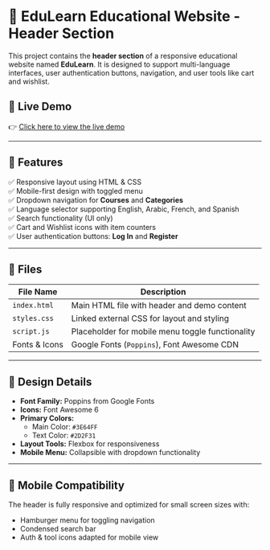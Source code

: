 # 📘 EduLearn Educational Website - Header Section

This project contains the **header section** of a responsive educational website named **EduLearn**. It is designed to support multi-language interfaces, user authentication buttons, navigation, and user tools like cart and wishlist.

## 🔗 Live Demo

👉 [Click here to view the live demo](https://khalidke.github.io/EduLearnWeb/)

---

## 🧩 Features

✅ Responsive layout using HTML & CSS  
✅ Mobile-first design with toggled menu  
✅ Dropdown navigation for **Courses** and **Categories**  
✅ Language selector supporting English, Arabic, French, and Spanish  
✅ Search functionality (UI only)  
✅ Cart and Wishlist icons with item counters  
✅ User authentication buttons: **Log In** and **Register**

---

## 📁 Files

| File Name     | Description                                     |
|---------------|-------------------------------------------------|
| `index.html`  | Main HTML file with header and demo content     |
| `styles.css`  | Linked external CSS for layout and styling      |
| `script.js`   | Placeholder for mobile menu toggle functionality |
| Fonts & Icons | Google Fonts (`Poppins`), Font Awesome CDN      |

---

## 🎨 Design Details

- **Font Family:** Poppins from Google Fonts  
- **Icons:** Font Awesome 6  
- **Primary Colors:**  
  - Main Color: `#3E64FF`  
  - Text Color: `#2D2F31`  
- **Layout Tools:** Flexbox for responsiveness  
- **Mobile Menu:** Collapsible with dropdown functionality

---

## 📱 Mobile Compatibility

The header is fully responsive and optimized for small screen sizes with:
- Hamburger menu for toggling navigation
- Condensed search bar
- Auth & tool icons adapted for mobile view

